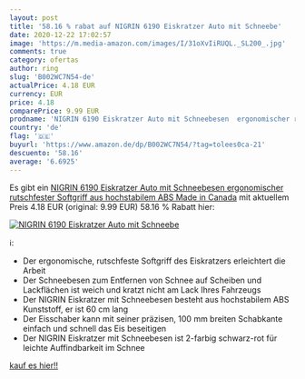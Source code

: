 ```yaml
---
layout: post
title: '58.16 % rabat auf NIGRIN 6190 Eiskratzer Auto mit Schneebe'
date: 2020-12-22 17:02:57
image: 'https://m.media-amazon.com/images/I/31oXvIiRUQL._SL200_.jpg'
comments: true
category: ofertas
author: ring
slug: 'B002WC7N54-de'
actualPrice: 4.18 EUR
currency: EUR
price: 4.18
comparePrice: 9.99 EUR
prodname: 'NIGRIN 6190 Eiskratzer Auto mit Schneebesen  ergonomischer rutschfester Softgriff  aus hochstabilem ABS  Made in Canada'
country: 'de'
flag: '🇩🇪'
buyurl: 'https://www.amazon.de/dp/B002WC7N54/?tag=tolees0ca-21'
descuento: '58.16'
average: '6.6925'
---
```


Es gibt ein [NIGRIN 6190 Eiskratzer Auto mit Schneebesen  ergonomischer rutschfester Softgriff  aus hochstabilem ABS  Made in Canada](https://www.amazon.de/dp/B002WC7N54/?tag=tolees0ca-21) mit aktuellem Preis 4.18 EUR (original: 9.99 EUR) 58.16 % Rabatt hier:

[![NIGRIN 6190 Eiskratzer Auto mit Schneebe](https://m.media-amazon.com/images/I/31oXvIiRUQL._SL200_.jpg)](https://www.amazon.de/dp/B002WC7N54/?tag=tolees0ca-21)

ℹ️:

- Der ergonomische, rutschfeste Softgriff des Eiskratzers erleichtert die Arbeit
- Der Schneebesen zum Entfernen von Schnee auf Scheiben und Lackflächen ist weich und kratzt nicht am Lack Ihres Fahrzeugs
- Der NIGRIN Eiskratzer mit Schneebesen besteht aus hochstabilem ABS Kunststoff, er ist 60 cm lang
- Der Eisschaber kann mit seiner präzisen, 100 mm breiten Schabkante einfach und schnell das Eis beseitigen
- Der NIGRIN Eiskratzer mit Schneebesen ist 2-farbig schwarz-rot für leichte Auffindbarkeit im Schnee

[kauf es hier!!](https://www.amazon.de/dp/B002WC7N54/?tag=tolees0ca-21)
